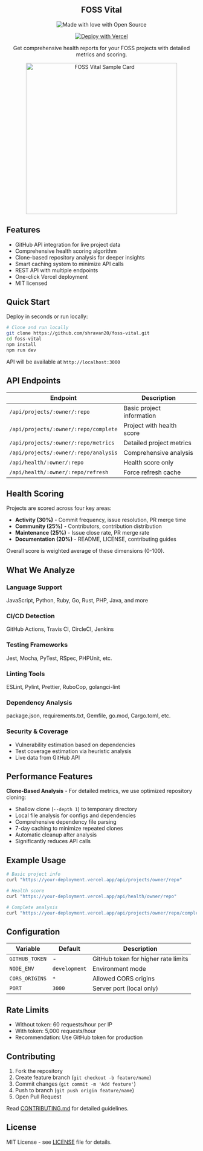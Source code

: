 <p align="center">
  <h2 align="center">FOSS Vital</h2>
</p>

<p align="center">
    <img src="https://madewithlove.now.sh/in?heart=true&colorA=%23ff671f&colorB=%23046a38&text=the+Quantum+Realm+of+Open+Source" alt="Made with love with Open Source"/>
</p>

<p align="center">
    <a href="https://vercel.com/new/clone?repository-url=https://github.com/shravan20/foss-vital&env=GITHUB_TOKEN&envDescription=Optional%20GitHub%20token%20for%20higher%20rate%20limits&project-name=foss-vital&repository-name=foss-vital">
        <img src="https://vercel.com/button" alt="Deploy with Vercel"/>
    </a>
</p>

<p align="center">
    Get comprehensive health reports for your FOSS projects with detailed metrics and scoring.
</p>

<p align="center">
    <img src="https://foss-vital.vercel.app/api/projects/facebook/react/card-metrics" alt="FOSS Vital Sample Card" width="400"/>
</p>

## Features

- GitHub API integration for live project data
- Comprehensive health scoring algorithm
- Clone-based repository analysis for deeper insights
- Smart caching system to minimize API calls
- REST API with multiple endpoints
- One-click Vercel deployment
- MIT licensed

## Quick Start

Deploy in seconds or run locally:

```bash
# Clone and run locally
git clone https://github.com/shravan20/foss-vital.git
cd foss-vital
npm install
npm run dev
```

API will be available at `http://localhost:3000`

## API Endpoints

| Endpoint | Description |
|----------|-------------|
| `/api/projects/:owner/:repo` | Basic project information |
| `/api/projects/:owner/:repo/complete` | Project with health score |
| `/api/projects/:owner/:repo/metrics` | Detailed project metrics |
| `/api/projects/:owner/:repo/analysis` | Comprehensive analysis |
| `/api/health/:owner/:repo` | Health score only |
| `/api/health/:owner/:repo/refresh` | Force refresh cache |

## Health Scoring

Projects are scored across four key areas:

- **Activity (30%)** - Commit frequency, issue resolution, PR merge time
- **Community (25%)** - Contributors, contribution distribution
- **Maintenance (25%)** - Issue close rate, PR merge rate  
- **Documentation (20%)** - README, LICENSE, contributing guides

Overall score is weighted average of these dimensions (0-100).

## What We Analyze

### Language Support

JavaScript, Python, Ruby, Go, Rust, PHP, Java, and more

### CI/CD Detection

GitHub Actions, Travis CI, CircleCI, Jenkins

### Testing Frameworks

Jest, Mocha, PyTest, RSpec, PHPUnit, etc.

### Linting Tools

ESLint, Pylint, Prettier, RuboCop, golangci-lint

### Dependency Analysis

package.json, requirements.txt, Gemfile, go.mod, Cargo.toml, etc.

### Security & Coverage

- Vulnerability estimation based on dependencies
- Test coverage estimation via heuristic analysis
- Live data from GitHub API

## Performance Features

**Clone-Based Analysis** - For detailed metrics, we use optimized repository cloning:

- Shallow clone (`--depth 1`) to temporary directory
- Local file analysis for configs and dependencies
- Comprehensive dependency file parsing
- 7-day caching to minimize repeated clones
- Automatic cleanup after analysis
- Significantly reduces API calls

## Example Usage

```bash
# Basic project info
curl "https://your-deployment.vercel.app/api/projects/owner/repo"

# Health score
curl "https://your-deployment.vercel.app/api/health/owner/repo"

# Complete analysis
curl "https://your-deployment.vercel.app/api/projects/owner/repo/complete"
```

## Configuration

| Variable | Default | Description |
|----------|---------|-------------|
| `GITHUB_TOKEN` | - | GitHub token for higher rate limits |
| `NODE_ENV` | `development` | Environment mode |
| `CORS_ORIGINS` | `*` | Allowed CORS origins |
| `PORT` | `3000` | Server port (local only) |

## Rate Limits

- Without token: 60 requests/hour per IP
- With token: 5,000 requests/hour
- Recommendation: Use GitHub token for production

## Contributing

1. Fork the repository
2. Create feature branch (`git checkout -b feature/name`)
3. Commit changes (`git commit -m 'Add feature'`)
4. Push to branch (`git push origin feature/name`)
5. Open Pull Request

Read [CONTRIBUTING.md](CONTRIBUTING.md) for detailed guidelines.

## License

MIT License - see [LICENSE](LICENSE) file for details.

